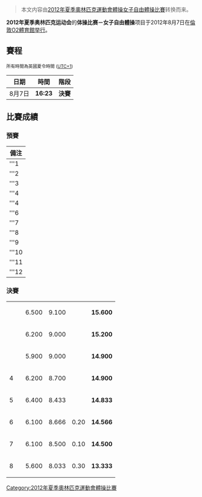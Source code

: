 > 本文内容由[2012年夏季奧林匹克運動會體操女子自由體操比賽](https://zh.wikipedia.org/wiki/2012年夏季奧林匹克運動會體操女子自由體操比賽)转换而来。


**2012年夏季奥林匹克运动会**的**体操比赛－女子自由體操**项目于2012年8月7日在[倫敦](https://zh.wikipedia.org/wiki/倫敦 "wikilink")[O2體育館举行](https://zh.wikipedia.org/wiki/O2體育館 "wikilink")。

## 賽程

<small>所有時間為英國夏令時間 ([UTC+1](https://zh.wikipedia.org/wiki/UTC+1 "wikilink")) </small>

| 日期   | 時間        | 階段     |
| ---- | --------- | ------ |
| 8月7日 | **16:23** | **決賽** |

## 比賽成績

### 預賽

| 備注    |
| ----- |
| '''1  |
| '''2  |
| '''3  |
| '''4  |
| '''4  |
| '''6  |
| '''7  |
| '''8  |
| '''9  |
| '''10 |
| '''11 |
| '''12 |

### 決賽

<table>
<tbody>
<tr class="odd">
<td></td>
<td></td>
<td><p>6.500</p></td>
<td><p>9.100</p></td>
<td></td>
<td><p><strong>15.600</strong></p></td>
</tr>
<tr class="even">
<td></td>
<td></td>
<td><p>6.200</p></td>
<td><p>9.000</p></td>
<td></td>
<td><p><strong>15.200</strong></p></td>
</tr>
<tr class="odd">
<td></td>
<td></td>
<td><p>5.900</p></td>
<td><p>9.000</p></td>
<td></td>
<td><p><strong>14.900</strong></p></td>
</tr>
<tr class="even">
<td><p>4</p></td>
<td></td>
<td><p>6.200</p></td>
<td><p>8.700</p></td>
<td></td>
<td><p><strong>14.900</strong></p></td>
</tr>
<tr class="odd">
<td><p>5</p></td>
<td></td>
<td><p>6.400</p></td>
<td><p>8.433</p></td>
<td></td>
<td><p><strong>14.833</strong></p></td>
</tr>
<tr class="even">
<td><p>6</p></td>
<td></td>
<td><p>6.100</p></td>
<td><p>8.666</p></td>
<td><p>0.20</p></td>
<td><p><strong>14.566</strong></p></td>
</tr>
<tr class="odd">
<td><p>7</p></td>
<td></td>
<td><p>6.100</p></td>
<td><p>8.500</p></td>
<td><p>0.10</p></td>
<td><p><strong>14.500</strong></p></td>
</tr>
<tr class="even">
<td><p>8</p></td>
<td></td>
<td><p>5.600</p></td>
<td><p>8.033</p></td>
<td><p>0.30</p></td>
<td><p><strong>13.333</strong></p></td>
</tr>
</tbody>
</table>

[Category:2012年夏季奧林匹克運動會體操比賽](https://zh.wikipedia.org/wiki/Category:2012年夏季奧林匹克運動會體操比賽 "wikilink")